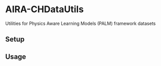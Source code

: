 # AIRA-CHDataUtils
Utilities for Physics Aware Learning Models (PALM) framework datasets

## Setup

## Usage

